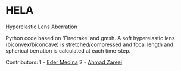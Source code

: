 # HELA
Hyperelastic Lens Aberration


Python code based on 'Firedrake' and gmsh. A soft hyperelastic lens (biconvex/biconcave) is stretched/compressed and focal length and spherical berration is calculated at each time-step.

Contributors:
1 - <a href = "https://github.com/medinaeder">Eder Medina</a> 
2 - <a href="https://github.com/ahmadzareei">Ahmad Zareei</a> 
